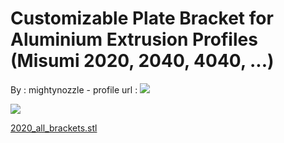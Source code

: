 Customizable Plate Bracket for Aluminium Extrusion Profiles (Misumi 2020, 2040, 4040, ...)
==========================================================================================

By : mightynozzle - profile url : [![](https://cdn.thingiverse.com/renders/ee/b1/c9/88/12/b187623bd59309d7957ac42d91934be1_thumb_medium.jpg)](https://www.thingiverse.com/mightynozzle)  
  
[![](https://cdn.thingiverse.com/renders/35/ae/8b/53/c0/e227046602d4e930f2c9a6bbefc230e9_thumb_medium.jpg)](https://cdn.thingiverse.com/renders/35/ae/8b/53/c0/e227046602d4e930f2c9a6bbefc230e9_thumb_medium.jpg)

[2020\_all\_brackets.stl](https://www.thingiverse.com/thing:2503622)